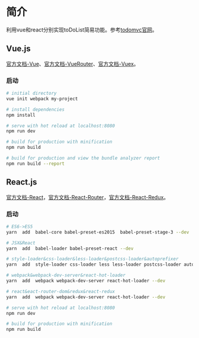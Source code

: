 # 简介
利用vue和react分别实现toDoList简易功能。参考[todomvc官网](http://todomvc.com/)。</br>


## Vue.js
[官方文档-Vue](https://cn.vuejs.org/v2/guide/installation.html)、[官方文档-VueRouter](https://router.vuejs.org/zh-cn/)、[官方文档-Vuex](https://vuex.vuejs.org/zh-cn/)。

### 启动
``` bash
# initial directory
vue init webpack my-project

# install dependencies
npm install

# serve with hot reload at localhost:8080
npm run dev

# build for production with minification
npm run build

# build for production and view the bundle analyzer report
npm run build --report
```


## React.js
[官方文档-React](https://reactjs.org/docs/hello-world.html)，[官方文档-React-Router](https://reacttraining.com/react-router/web/guides/philosophy)，[官方文档-React-Redux](http://redux.js.org/)。

### 启动
``` bash
# ES6->ES5
yarn  add  babel-core babel-preset-es2015  babel-preset-stage-3 --dev

# JSX&React
yarn  add  babel-loader babel-preset-react --dev

# style-loader&css-loader&less-loader&postcss-loader&autoprefixer
yarn  add  style-loader css-loader less less-loader postcss-loader autoprefixer --dev

# webpack&webpack-dev-server&react-hot-loader
yarn  add  webpack webpack-dev-server react-hot-loader --dev

# react&eact-router-dom&redux&react-redux
yarn  add  webpack webpack-dev-server react-hot-loader --dev

# serve with hot reload at localhost:8080
npm run dev

# build for production with minification
npm run build
```

